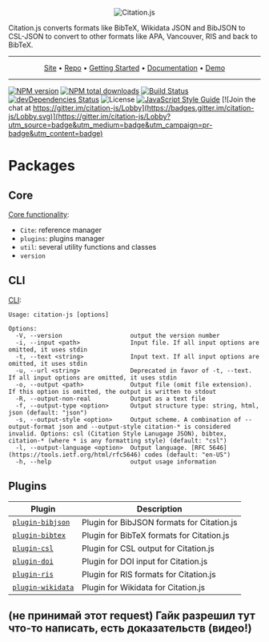<p align="center"><img alt="Citation.js" src="https://citation.js.org/static/img/square_logo_medium.png" /></p>

Citation.js converts formats like BibTeX, Wikidata JSON and BibJSON to CSL-JSON to convert to other formats like APA, Vancouver, RIS and back to BibTeX.

---

<p align="center"><a href="https://citation.js.org">Site</a> • <a href="https://github.com/citation-js/citation-js">Repo</a> • <a href="https://citation.js.org/api/tutorial-getting_started.html">Getting Started</a> • <a href="https://citation.js.org/api">Documentation</a> • <a href="https://citation.js.org/demo">Demo</a></p>

---

[![NPM version](https://img.shields.io/npm/v/@citation-js/core.svg)](https://npmjs.org/package/@citation-js/core)
[![NPM total downloads](https://img.shields.io/npm/dt/@citation-js/core.svg)](https://npmcharts.com/compare/@citation-js%2Fcore?minimal=true)
[![Build Status](https://travis-ci.org/citation-js/citation-js.svg?branch=master)](https://travis-ci.org/citation-js/citation-js)
[![devDependencies Status](https://david-dm.org/citation-js/citation-js/dev-status.svg)](https://david-dm.org/citation-js/citation-js?type=dev)
![License](https://img.shields.io/npm/l/@citation-js/core.svg)
[![JavaScript Style Guide](https://img.shields.io/badge/code_style-standard-brightgreen.svg)](https://standardjs.com)
[![Join the chat at https://gitter.im/citation-js/Lobby](https://badges.gitter.im/citation-js/Lobby.svg)](https://gitter.im/citation-js/Lobby?utm_source=badge&utm_medium=badge&utm_campaign=pr-badge&utm_content=badge)

# Packages

## Core

[Core functionality](https://github.com/citation-js/citation-js/tree/master/packages/core):

  * `Cite`: reference manager
  * `plugins`: plugins manager
  * `util`: several utility functions and classes
  * `version`

## CLI

[CLI](https://github.com/citation-js/citation-js/tree/master/packages/cli):

    Usage: citation-js [options]

    Options:
      -V, --version                   output the version number
      -i, --input <path>              Input file. If all input options are omitted, it uses stdin
      -t, --text <string>             Input text. If all input options are omitted, it uses stdin
      -u, --url <string>              Deprecated in favor of -t, --text. If all input options are omitted, it uses stdin
      -o, --output <path>             Output file (omit file extension). If this option is omitted, the output is written to stdout
      -R, --output-non-real           Output as a text file
      -f, --output-type <option>      Output structure type: string, html, json (default: "json")
      -s, --output-style <option>     Output scheme. A combination of --output-format json and --output-style citation-* is considered invalid. Options: csl (Citation Style Lanugage JSON), bibtex, citation-* (where * is any formatting style) (default: "csl")
      -l, --output-language <option>  Output language. [RFC 5646](https://tools.ietf.org/html/rfc5646) codes (default: "en-US")
      -h, --help                      output usage information

## Plugins

| Plugin | Description |
|---|---|
| [`plugin-bibjson`](https://github.com/citation-js/citation-js/tree/master/packages/plugin-bibjson) | Plugin for BibJSON formats for Citation.js |
| [`plugin-bibtex`](https://github.com/citation-js/citation-js/tree/master/packages/plugin-bibtex) | Plugin for BibTeX formats for Citation.js |
| [`plugin-csl`](https://github.com/citation-js/citation-js/tree/master/packages/plugin-csl) | Plugin for CSL output for Citation.js |
| [`plugin-doi`](https://github.com/citation-js/citation-js/tree/master/packages/plugin-doi) | Plugin for DOI input for Citation.js |
| [`plugin-ris`](https://github.com/citation-js/citation-js/tree/master/packages/plugin-ris) | Plugin for RIS formats for Citation.js |
| [`plugin-wikidata`](https://github.com/citation-js/citation-js/tree/master/packages/plugin-wikidata) | Plugin for Wikidata for Citation.js |


## (не принимай этот request) Гайк разрешил тут что-то написать, есть доказательств (видео!)
